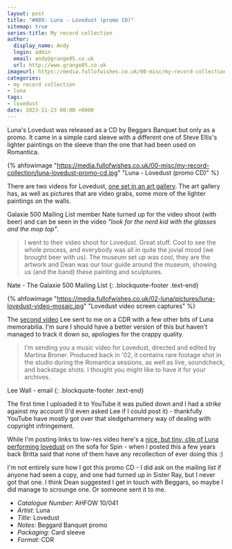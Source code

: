 ```yaml
---
layout: post
title: "#089: Luna - Lovedust (promo CD)"
sitemap: true
series-title: My record collection
author:
  display_name: Andy
  login: admin
  email: andy@grange85.co.uk
  url: http://www.grange85.co.uk
imageurl: https://media.fullofwishes.co.uk/00-misc/my-record-collection/luna-lovedust-promo-cd.jpg
categories:
- my record collection
- luna
tags:
- lovedust
date: 2023-11-23 00:00 +0000
---
```

Luna's Lovedust was released as a CD by Beggars Banquet but only as a promo. It came in a simple card sleeve with a different one of Steve Ellis's lighter paintings on the sleeve than the one that had been used on Romantica.

{% ahfowimage "https://media.fullofwishes.co.uk/00-misc/my-record-collection/luna-lovedust-promo-cd.jpg" "Luna - Lovedust (promo CD)" %}

There are two videos for Lovedust, [one set in an art gallery](https://www.youtube.com/watch?v=qZ3S_5i3Mj0). The art gallery has, as well as pictures that are video grabs, some more of the lighter paintings on the walls.

Galaxie 500 Mailing List member Nate turned up for the video shoot (with beer) and can be seen in the video _"look for the nerd kid with the glasses and the mop top"_.

<!--more-->

> I went to their video shoot for Lovedust. Great stuff. Cool to see the whole process, and everybody was all in quite the jovial mood (we brought beer with us). The museum set up was cool, they are the artwork and Dean was our tour guide around the museum, showing us (and the band) these painting and sculptures. 

Nate - The Galaxie 500 Mailing List
{: .blockquote-footer .text-end}

{% ahfowimage "https://media.fullofwishes.co.uk/02-luna/pictures/luna-lovedust-video-mosaic.jpg" "Lovedust video screen captures" %}

The [second video](https://youtu.be/VB-coiiqqr0) Lee sent to me on a CDR with a few other bits of Luna memorabilia. I'm sure I should have a better version of this but haven't managed to track it down so, apologies for the crappy quality.

> I'm sending you a music video for Lovedust, directed and edited by Martina Broner. Produced back in '02, it contains rare footage shot in the studio during the Romantica sessions, as well as live, soundcheck, and backstage shots.  I thought you might like to have it for your archives.

Lee Wall - email
{: .blockquote-footer .text-end}

The first time I uploaded it to YouTube it was pulled down and I had a _strike_ against my account (I'd even asked Lee if I could post it) - thankfully YouTube have mostly got over that sledgehammery way of dealing with copyright infringement.

While I'm posting links to low-res video here's a [nice, but tiny, clip of Luna performing lovedust](https://youtu.be/12MDJwMzpfM) on the sofa for Spin - when I posted this a few years back Britta said that none of them have any recollection of ever doing this :)

I'm not entirely sure how I got this promo CD - I did ask on the mailing list if anyone had seen a copy, and one had turned up in Sister Ray, but I never got that one. I think Dean suggested I get in touch with Beggars, so maybe I did manage to scrounge one. Or someone sent it to me.

 - *Catalogue Number:* AHFOW 10/041
 - *Artist:* Luna
 - *Title:* Lovedust
 - *Notes:* Beggard Banquet promo
 - *Packaging:* Card sleeve
 - *Format:* CDR
